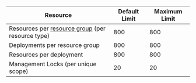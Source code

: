 Resource|Default Limit|Maximum Limit
---|---|---
Resources per [resource group](resource-group-overview.md) (per resource type)|800|800
Deployments per resource group|800|800
Resources per deployment|800|800
Management Locks (per unique scope)|20|20
